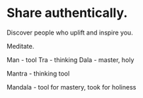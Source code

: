 # Share authentically.

Discover people who uplift and inspire you.

Meditate.

Man - tool Tra - thinking Dala - master, holy

Mantra - thinking tool

Mandala - tool for mastery, took for holiness
